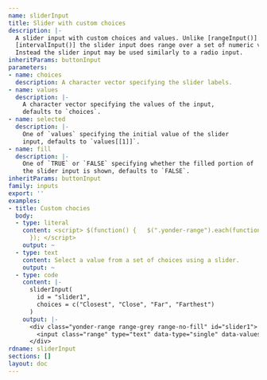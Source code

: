 ```yaml
---
name: sliderInput
title: Slider with custom choices
description: |-
  A slider input with custom choices and values. Unlike [rangeInput()] or
  [intervalInput()] the slider input does range over a set of numeric values.
  Instead the slider input may be used similarly to a radio input.
inheritParams: buttonInput
parameters:
- name: choices
  description: A character vector specifying the slider labels.
- name: values
  description: |-
    A character vector specifying the values of the input,
    defaults to `choices`.
- name: selected
  description: |-
    One of `values` specifying the initial value of the slider
    input, defaults to `values[[1]]`.
- name: fill
  description: |-
    One of `TRUE` or `FALSE` specifying whether the filled portion of
    the slider input is shown, defaults to `FALSE`.
inheritParams: buttonInput
family: inputs
export: ''
examples:
- title: Custom chocies
  body:
  - type: literal
    content: <script> $(function() {   $(".yonder-range").each(function() {     $(this.querySelector("input")).ionRangeSlider();   });
      }); </script>
    output: ~
  - type: text
    content: Select a value from a set of choices using a slider.
    output: ~
  - type: code
    content: |-
      sliderInput(
        id = "slider1",
        choices = c("Closest", "Close", "Far", "Farthest")
      )
    output: |-
      <div class="yonder-range range-grey range-no-fill" id="slider1">
        <input class="range" type="text" data-type="single" data-values="Closest,Close,Far,Farthest" data-choices="Closest,Close,Far,Farthest" data-from="0" data-grid="TRUE" data-hide-min-max="TRUE"/>
      </div>
rdname: sliderInput
sections: []
layout: doc
---
```

